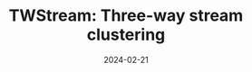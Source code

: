 ---
title: "TWStream: Three-way stream clustering"
collection: publications
permalink: /publication/paper-11_2024-02-21
date: 2024-02-21
venue: 'IEEE Transactions on Fuzzy Systems'
link: 'https://ieeexplore.ieee.org/abstract/document/10463125'
paperurl: '/files/paper-11_2024-02-21/paper.pdf'
code: '/files/paper-11_2024-02-21/cite.bib'
github: 'https://github.com/Du-Team/TWStream'
citation: 'Jiarui Sun, Mingjing Du<sup>*</sup>, Zhenkang Lew, Yongquan Dong. &quot;TWStream: Three-way stream clustering.&quot; <i>IEEE Transactions on Fuzzy Systems</i>, 2024.'
---